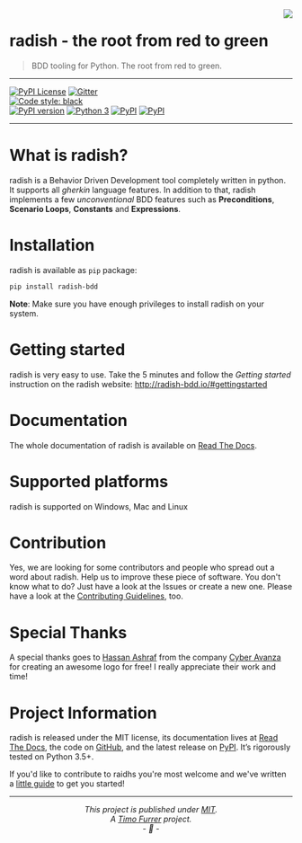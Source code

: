 <img align="right" src="https://raw.githubusercontent.com/radish-bdd/radish/master/artwork/radish-bdd-logo-trans-bg.png">

# radish - the root from red to green
> BDD tooling for Python. The root from red to green.

***

[![PyPI License](https://img.shields.io/pypi/l/radish-bdd.svg)](https://github.com/radish-bdd/radish/blob/master/LICENSE)
[![Gitter](https://badges.gitter.im/radish-bdd/radish.svg)](https://gitter.im/radish-bdd/radish?utm_source=badge&utm_medium=badge&utm_campaign=pr-badge)
<br>
[![Code style: black](https://img.shields.io/badge/code%20style-black-000000.svg)](https://github.com/ambv/black)
<br>
[![PyPI version](https://badge.fury.io/py/radish-bdd.svg)](https://badge.fury.io/py/radish-bdd)
[![Python 3](https://pyup.io/repos/github/radish-bdd/radish/python-3-shield.svg)](https://pyup.io/repos/github/radish-bdd/radish/)
[![PyPI](https://img.shields.io/pypi/pyversions/radish-bdd.svg)](https://pypi.python.org/pypi/radish-bdd)
[![PyPI](https://img.shields.io/pypi/wheel/radish-bdd.svg)](https://pypi.python.org/pypi/radish-bdd)

***

# What is radish?

radish is a Behavior Driven Development tool completely written in python. It supports all *gherkin* language features. In addition to that, radish implements a few *unconventional* BDD features such as **Preconditions**, **Scenario Loops**, **Constants** and **Expressions**.

# Installation

radish is available as `pip` package:

```bash
pip install radish-bdd
```
**Note**: Make sure you have enough privileges to install radish on your system.

# Getting started

radish is very easy to use. Take the 5 minutes and follow the *Getting started* instruction on the radish website: http://radish-bdd.io/#gettingstarted

# Documentation

The whole documentation of radish is available on [Read The Docs](http://radish.readthedocs.org).

# Supported platforms

radish is supported on Windows, Mac and Linux

# Contribution

Yes, we are looking for some contributors and people who spread out a word about radish. Help us to improve these piece of software. You don't know what to do?
Just have a look at the Issues or create a new one.
Please have a look at the [Contributing Guidelines](https://github.com/radish-bdd/radish/blob/master/CONTRIBUTING.md), too.

# Special Thanks

A special thanks goes to [Hassan Ashraf](mailto:info@cyberavanza.com) from the company [Cyber Avanza](http://www.cyberavanza.com) for creating an awesome logo for free! I really appreciate their work and time!

# Project Information

radish is released under the MIT license, its documentation lives at [Read The Docs](http://radish.readthedocs.org),
the code on [GitHub](https://github.com/radish-bdd/radish),
and the latest release on [PyPI](https://pypi.org/project/radish-bdd).
It’s rigorously tested on Python 3.5+.

If you'd like to contribute to raidhs you're most welcome and we've written a [little guide](https://github.com/radish-bdd/radish/blob/master/CONTRIBUTING.md) to get you started!

***

*<p align="center">This project is published under [MIT](LICENSE).<br>A [Timo Furrer](https://tuxtimo.me) project.<br>- :tada: -</p>*
